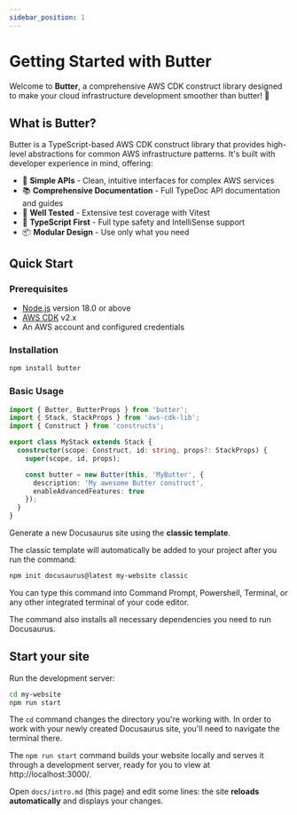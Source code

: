 ```yaml
---
sidebar_position: 1
---
```


# Getting Started with Butter

Welcome to **Butter**, a comprehensive AWS CDK construct library designed to make your cloud infrastructure development smoother than butter! 🧈

## What is Butter?

Butter is a TypeScript-based AWS CDK construct library that provides high-level abstractions for common AWS infrastructure patterns. It's built with developer experience in mind, offering:

- 🚀 **Simple APIs** - Clean, intuitive interfaces for complex AWS services
- 📚 **Comprehensive Documentation** - Full TypeDoc API documentation and guides
- 🧪 **Well Tested** - Extensive test coverage with Vitest
- 🔧 **TypeScript First** - Full type safety and IntelliSense support
- 📦 **Modular Design** - Use only what you need

## Quick Start

### Prerequisites

- [Node.js](https://nodejs.org/en/download/) version 18.0 or above
- [AWS CDK](https://docs.aws.amazon.com/cdk/v2/guide/getting_started.html) v2.x
- An AWS account and configured credentials

### Installation

```bash
npm install butter
```

### Basic Usage

```typescript
import { Butter, ButterProps } from 'butter';
import { Stack, StackProps } from 'aws-cdk-lib';
import { Construct } from 'constructs';

export class MyStack extends Stack {
  constructor(scope: Construct, id: string, props?: StackProps) {
    super(scope, id, props);

    const butter = new Butter(this, 'MyButter', {
      description: 'My awesome Butter construct',
      enableAdvancedFeatures: true
    });
  }
}
```

Generate a new Docusaurus site using the **classic template**.

The classic template will automatically be added to your project after you run the command:

```bash
npm init docusaurus@latest my-website classic
```

You can type this command into Command Prompt, Powershell, Terminal, or any other integrated terminal of your code editor.

The command also installs all necessary dependencies you need to run Docusaurus.

## Start your site

Run the development server:

```bash
cd my-website
npm run start
```

The `cd` command changes the directory you're working with. In order to work with your newly created Docusaurus site, you'll need to navigate the terminal there.

The `npm run start` command builds your website locally and serves it through a development server, ready for you to view at http://localhost:3000/.

Open `docs/intro.md` (this page) and edit some lines: the site **reloads automatically** and displays your changes.

